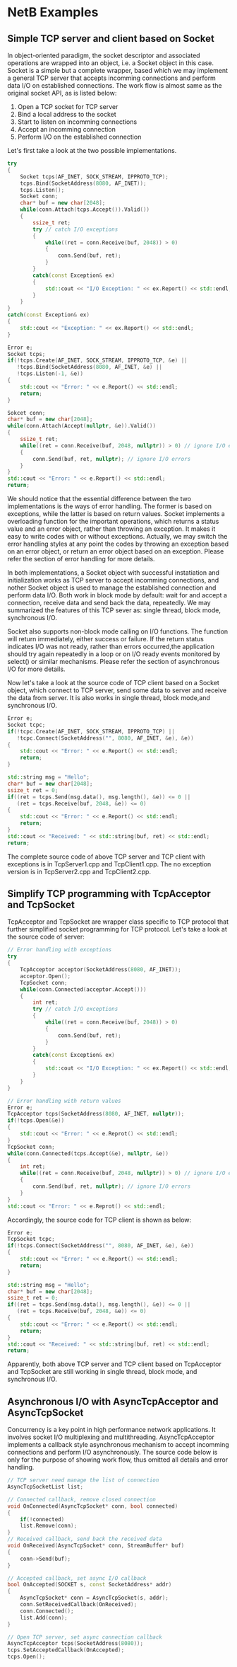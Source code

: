 # NetB Examples

## Simple TCP server and client based on Socket

In object-oriented paradigm, the socket descriptor and associated operations are wrapped into an object, i.e. a Socket object in this case. Socket is a simple but a complete wrapper, based which we may implement a general TCP server that accepts incomming connections and perform data I/O on established connections. The work flow is almost same as the original socket API, as is listed below:

1. Open a TCP socket for TCP server
2. Bind a local address to the socket
3. Start to listen on incomming connections
4. Accept an incomming connection
5. Perform I/O on the established connection

Let's first take a look at the two possible implementations. 

```C++
try
{
    Socket tcps(AF_INET, SOCK_STREAM, IPPROTO_TCP);
    tcps.Bind(SocketAddress(8080, AF_INET));
    tcps.Listen();
    Socket conn;
    char* buf = new char[2048];
    while(conn.Attach(tcps.Accept()).Valid())
    {
        ssize_t ret;
        try // catch I/O exceptions
        {
            while((ret = conn.Receive(buf, 2048)) > 0)
            {
                conn.Send(buf, ret);
            }
        }
        catch(const Exception& ex)
        {
            std::cout << "I/O Exception: " << ex.Report() << std::endl;
        }
    }
}
catch(const Exception& ex)
{
    std::cout << "Exception: " << ex.Report() << std::endl;
}
```

```C++
Error e;
Socket tcps;
if(!tcps.Create(AF_INET, SOCK_STREAM, IPPROTO_TCP, &e) || 
   !tcps.Bind(SocketAddress(8080, AF_INET, &e) || 
   !tcps.Listen(-1, &e))
{
    std::cout << "Error: " << e.Report() << std::endl;
    return;
}

Sokcet conn;
char* buf = new char[2048];
while(conn.Attach(Accept(nullptr, &e)).Valid())
{
    ssize_t ret;
    while((ret = conn.Receive(buf, 2048, nullptr)) > 0) // ignore I/O errors
    {
        conn.Send(buf, ret, nullptr); // ignore I/O errors
    }
}
std::cout << "Error: " << e.Report() << std::endl;
return;
```

We should notice that the essential difference between the two implementations is the ways of error handling. The former is based on exceptions, while the latter is based on return values. Socket implements a overloading function for the important operations, which returns a status value and an error object, rather than throwing an exception. It makes it easy to write codes with or without exceptions. Actually, we may switch the error handling styles at any point the codes by throwing an exception based on an error object, or return an error object based on an exception. Please refer the section of error handling for more details. 

In both implementations, a Socket object with successful instatiation and initialization works as TCP server to accept incomming connections, and nother Socket object is used to manage the established connection and perform data I/O. Both work in block mode by default: wait for and accept a connection, receive data and send back the data, repeatedly. We may summarized the features of this TCP sever as: single thread, block mode, synchronous I/O. 

Socket also supports non-block mode calling on I/O functions. The function will return immediately, either success or failure. If the return status indicates I/O was not ready, rather than errors occurred,the application should try again repeatedly in a loop or on I/O ready events monitored by select() or similar mechanisms. Please refer the section of asynchronous I/O for more details.  

Now let's take a look at the source code of TCP client based on a Socket object, which connect to TCP server, send some data to server and receive the data from server. It is also works in single thread, block mode,and synchronous I/O.

```C++
Error e;
Socket tcpc;
if(!tcpc.Create(AF_INET, SOCK_STREAM, IPPROTO_TCP) ||  
   !tcpc.Connect(SocketAddress("", 8080, AF_INET, &e), &e))
{
    std::cout << "Error: " << e.Report() << std::endl;
    return;
}

std::string msg = "Hello";
char* buf = new char[2048];
ssize_t ret = 0;
if((ret = tcps.Send(msg.data(), msg.length(), &e)) <= 0 ||
   (ret = tcps.Receive(buf, 2048, &e)) <= 0)
{
    std::cout << "Error: " << e.Report() << std::endl;
    return;
}
std::cout << "Received: " << std::string(buf, ret) << std::endl;
return;
```

The complete source code of above TCP server and TCP client with exceptions is in TcpServer1.cpp and TcpClient1.cpp. The no exception version is in TcpServer2.cpp and TcpClient2.cpp.

## Simplify TCP programming with TcpAcceptor and TcpSocket  

TcpAcceptor and TcpSocket are wrapper class specific to TCP protocol that further simplified socket programming for TCP protocol. Let's take a look at the source code of server:  

```C++
// Error handling with exceptions
try
{
    TcpAcceptor acceptor(SocketAddress(8080, AF_INET));
    acceptor.Open();
    TcpSocket conn;
    while(conn.Connected(acceptor.Accept()))
    {
        int ret;
        try // catch I/O exceptions
        {
            while((ret = conn.Receive(buf, 2048)) > 0)
            {
                conn.Send(buf, ret);
            }
        }
        catch(const Exception& ex)
        {
            std::cout << "I/O Exception: " << ex.Report() << std::endl;
        }
    }
}

// Error handling with return values
Error e;
TcpAcceptor tcps(SocketAddress(8080, AF_INET, nullptr));
if(!tcps.Open(&e))
{
    std::cout << "Error: " << e.Reprot() << std::endl;
}
TcpSocket conn;
while(conn.Connected(tcps.Accept(&e), nullptr, &e))
{
    int ret;
    while((ret = conn.Receive(buf, 2048, nullptr)) > 0) // ignore I/O errors
    {
        conn.Send(buf, ret, nullptr); // ignore I/O errors
    }
}
std::cout << "Error: " << e.Reprot() << std::endl;
```
Accordingly, the source code for TCP client is shown as below:

```C++
Error e;
TcpSocket tcpc;
if(!tcps.Connect(SocketAddress("", 8080, AF_INET, &e), &e))
{
    std::cout << "Error: " << e.Report() << std::endl;
    return;
}

std::string msg = "Hello";
char* buf = new char[2048];
ssize_t ret = 0;
if((ret = tcps.Send(msg.data(), msg.length(), &e)) <= 0 ||
   (ret = tcps.Receive(buf, 2048, &e)) <= 0)
{
    std::cout << "Error: " << e.Report() << std::endl;
    return;
}
std::cout << "Received: " << std::string(buf, ret) << std::endl;
return;

```

Apparently, both above TCP server and TCP client based on TcpAcceptor and TcpSocket are still working in single thread, block mode, and synchronous I/O. 

## Asynchronous I/O with AsyncTcpAcceptor and AsyncTcpSocket

Concurrency is a key point in high performance network applications. It involves socket I/O multiplexing and multithreading. AsyncTcpAcceptor implements a callback style asynchronous mechanism to accept incomming connections and perform I/O asynchronously. The source code below is only for the purpose of showing work flow, thus omitted all details and error handling. 

```C++
// TCP server need manage the list of connection
AsyncTcpSocketList list;

// Connected callback, remove closed connection
void OnConnected(AsyncTcpSocket* conn, bool connected)
{
    if(!connected)
    list.Remove(conn);
}
// Received callback, send back the received data
void OnReceived(AsyncTcpSocket* conn, StreamBuffer* buf)
{
    conn->Send(buf);
}

// Accepted callback, set async I/O callback
bool OnAccepted(SOCKET s, const SocketAddress* addr)
{
    AsyncTcpSocket* conn = AsyncTcpSocket(s, addr);
    conn.SetReceivedCallback(OnReceived);
    conn.Connected();
    list.Add(conn);
}

// Open TCP server, set async connection callback
AsyncTcpAcceptor tcps(SocketAddress(8080));
tcps.SetAcceptedCallback(OnAccepted);
tcps.Open();
```